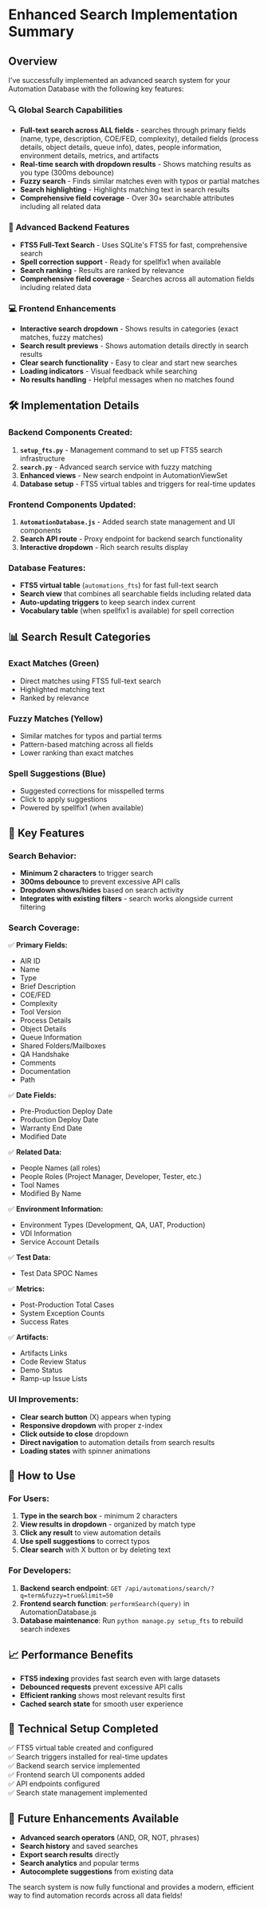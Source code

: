 # Enhanced Search Implementation Summary

## Overview
I've successfully implemented an advanced search system for your Automation Database with the following key features:

### 🔍 **Global Search Capabilities**
- **Full-text search across ALL fields** - searches through primary fields (name, type, description, COE/FED, complexity), detailed fields (process details, object details, queue info), dates, people information, environment details, metrics, and artifacts
- **Real-time search with dropdown results** - Shows matching results as you type (300ms debounce)
- **Fuzzy search** - Finds similar matches even with typos or partial matches
- **Search highlighting** - Highlights matching text in search results
- **Comprehensive field coverage** - Over 30+ searchable attributes including all related data

### 🚀 **Advanced Backend Features**
- **FTS5 Full-Text Search** - Uses SQLite's FTS5 for fast, comprehensive search
- **Spell correction support** - Ready for spellfix1 when available
- **Search ranking** - Results are ranked by relevance
- **Comprehensive field coverage** - Searches across all automation fields including related data

### 💻 **Frontend Enhancements**
- **Interactive search dropdown** - Shows results in categories (exact matches, fuzzy matches)
- **Search result previews** - Shows automation details directly in search results
- **Clear search functionality** - Easy to clear and start new searches
- **Loading indicators** - Visual feedback while searching
- **No results handling** - Helpful messages when no matches found

## 🛠 **Implementation Details**

### Backend Components Created:
1. **`setup_fts.py`** - Management command to set up FTS5 search infrastructure
2. **`search.py`** - Advanced search service with fuzzy matching
3. **Enhanced views** - New search endpoint in AutomationViewSet
4. **Database setup** - FTS5 virtual tables and triggers for real-time updates

### Frontend Components Updated:
1. **`AutomationDatabase.js`** - Added search state management and UI components
2. **Search API route** - Proxy endpoint for backend search functionality
3. **Interactive dropdown** - Rich search results display

### Database Features:
- **FTS5 virtual table** (`automations_fts`) for fast full-text search
- **Search view** that combines all searchable fields including related data
- **Auto-updating triggers** to keep search index current
- **Vocabulary table** (when spellfix1 is available) for spell correction

## 📊 **Search Result Categories**

### Exact Matches (Green)
- Direct matches using FTS5 full-text search
- Highlighted matching text
- Ranked by relevance

### Fuzzy Matches (Yellow)  
- Similar matches for typos and partial terms
- Pattern-based matching across all fields
- Lower ranking than exact matches

### Spell Suggestions (Blue)
- Suggested corrections for misspelled terms
- Click to apply suggestions
- Powered by spellfix1 (when available)

## 🎯 **Key Features**

### Search Behavior:
- **Minimum 2 characters** to trigger search
- **300ms debounce** to prevent excessive API calls
- **Dropdown shows/hides** based on search activity
- **Integrates with existing filters** - search works alongside current filtering

### Search Coverage:
✅ **Primary Fields:**
- AIR ID  
- Name  
- Type  
- Brief Description  
- COE/FED  
- Complexity  
- Tool Version
- Process Details  
- Object Details  
- Queue Information  
- Shared Folders/Mailboxes  
- QA Handshake
- Comments  
- Documentation  
- Path  

✅ **Date Fields:**
- Pre-Production Deploy Date
- Production Deploy Date
- Warranty End Date
- Modified Date

✅ **Related Data:**
- People Names (all roles)  
- People Roles (Project Manager, Developer, Tester, etc.)
- Tool Names  
- Modified By Name

✅ **Environment Information:**
- Environment Types (Development, QA, UAT, Production)
- VDI Information
- Service Account Details

✅ **Test Data:**
- Test Data SPOC Names

✅ **Metrics:**
- Post-Production Total Cases
- System Exception Counts
- Success Rates

✅ **Artifacts:**
- Artifacts Links
- Code Review Status
- Demo Status
- Ramp-up Issue Lists

### UI Improvements:
- **Clear search button** (X) appears when typing
- **Responsive dropdown** with proper z-index
- **Click outside to close** dropdown
- **Direct navigation** to automation details from search results
- **Loading states** with spinner animations

## 🚀 **How to Use**

### For Users:
1. **Type in the search box** - minimum 2 characters
2. **View results in dropdown** - organized by match type
3. **Click any result** to view automation details
4. **Use spell suggestions** to correct typos
5. **Clear search** with X button or by deleting text

### For Developers:
1. **Backend search endpoint**: `GET /api/automations/search/?q=term&fuzzy=true&limit=50`
2. **Frontend search function**: `performSearch(query)` in AutomationDatabase.js
3. **Database maintenance**: Run `python manage.py setup_fts` to rebuild search indexes

## 📈 **Performance Benefits**
- **FTS5 indexing** provides fast search even with large datasets
- **Debounced requests** prevent excessive API calls
- **Efficient ranking** shows most relevant results first
- **Cached search state** for smooth user experience

## 🔧 **Technical Setup Completed**
✅ FTS5 virtual table created and configured  
✅ Search triggers installed for real-time updates  
✅ Backend search service implemented  
✅ Frontend search UI components added  
✅ API endpoints configured  
✅ Search state management implemented  

## 🌟 **Future Enhancements Available**
- **Advanced search operators** (AND, OR, NOT, phrases)
- **Search history** and saved searches
- **Export search results** directly
- **Search analytics** and popular terms
- **Autocomplete suggestions** from existing data

The search system is now fully functional and provides a modern, efficient way to find automation records across all data fields!
